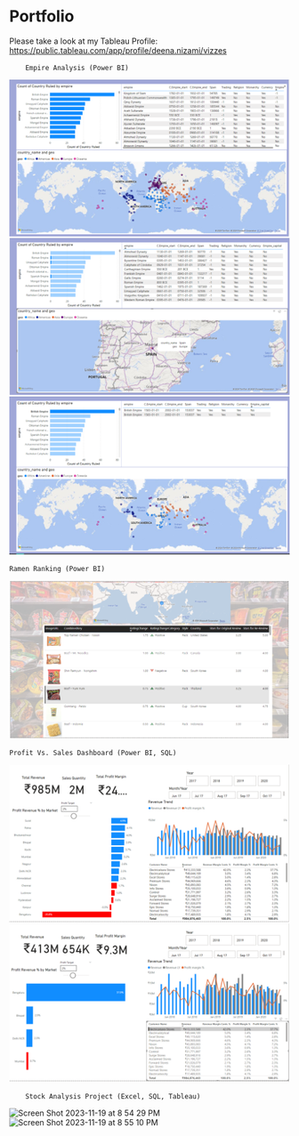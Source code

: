 # Portfolio

Please take a look at my Tableau Profile: https://public.tableau.com/app/profile/deena.nizami/vizzes

        Empire Analysis (Power BI)
![Screen Shot 2024-12-23 at 12 05 38 PM](https://github.com/UserDna95/Portfolio/blob/main/Empire%20SC%201.png)
![Screen Shot 2024-12-23 at 12 05 38 PM](https://github.com/UserDna95/Portfolio/blob/main/Empire%20SC%202.png)
![Screen Shot 2024-12-23 at 12 05 38 PM](https://github.com/UserDna95/Portfolio/blob/main/Empire%20SC%203.png)

    Ramen Ranking (Power BI)
![Screen Shot 2024-12-16 at 6 09 39 PM](https://github.com/UserDna95/Portfolio/blob/main/Ramen%20SC.png)

    Profit Vs. Sales Dashboard (Power BI, SQL)
![Screen Shot 2024-12-16 at 6 24 39 PM](https://github.com/UserDna95/Portfolio/blob/main/screenshot%20cb%201.png)
![Screen Shot 2024-12-16 at 6 24 39 PM](https://github.com/UserDna95/Portfolio/blob/main/screenshot%20cb%202.png)

        Stock Analysis Project (Excel, SQL, Tableau)
![Screen Shot 2023-11-19 at 8 54 29 PM](https://github.com/UserDna95/Portfolio/assets/125327802/0090f50e-751e-47fe-802d-0878b5e45dc0)
![Screen Shot 2023-11-19 at 8 55 10 PM](https://github.com/UserDna95/Portfolio/assets/125327802/e52ef336-7393-4649-80a7-5df7f77abcf2)


